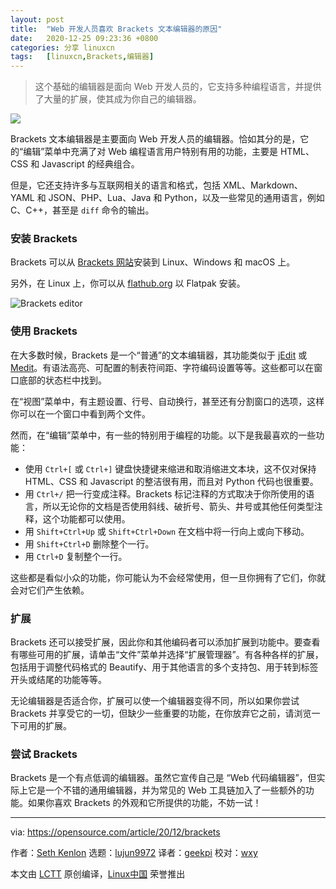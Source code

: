 ```yaml
---
layout: post
title:	"Web 开发人员喜欢 Brackets 文本编辑器的原因"
date:	2020-12-25 09:23:36 +0800 
categories:	分享 linuxcn 
tags:	[linuxcn,Brackets,编辑器]
---
```




> 
> 这个基础的编辑器是面向 Web 开发人员的，它支持多种编程语言，并提供了大量的扩展，使其成为你自己的编辑器。
> 
> 
> 


![](/Asserts/Images//attachment/album/202012/25/092259zy4xvxs4axmysuf9.jpg)


Brackets 文本编辑器是主要面向 Web 开发人员的编辑器。恰如其分的是，它的“编辑”菜单中充满了对 Web 编程语言用户特别有用的功能，主要是 HTML、CSS 和 Javascript 的经典组合。


但是，它还支持许多与互联网相关的语言和格式，包括 XML、Markdown、YAML 和 JSON、PHP、Lua、Java 和 Python，以及一些常见的通用语言，例如 C、C++，甚至是 `diff` 命令的输出。


### 安装 Brackets


Brackets 可以从 [Brackets 网站](http://brackets.io/)安装到 Linux、Windows 和 macOS 上。


另外，在 Linux 上，你可以从 [flathub.org](https://flathub.org/apps/details/io.brackets.Brackets) 以 Flatpak 安装。


![Brackets editor](/Asserts/Images//attachment/album/202012/25/092338m5qgtvtjbg4vj3bx.png "Brackets editor")


### 使用 Brackets


在大多数时候，Brackets 是一个“普通”的文本编辑器，其功能类似于 [jEdit](/article-12942-1.html) 或 [Medit](/article-12938-1.html)。有语法高亮、可配置的制表符间距、字符编码设置等等。这些都可以在窗口底部的状态栏中找到。


在“视图”菜单中，有主题设置、行号、自动换行，甚至还有分割窗口的选项，这样你可以在一个窗口中看到两个文件。


然而，在“编辑”菜单中，有一些的特别用于编程的功能。以下是我最喜欢的一些功能：


* 使用 `Ctrl+[` 或 `Ctrl+]` 键盘快捷键来缩进和取消缩进文本块，这不仅对保持 HTML、CSS 和 Javascript 的整洁很有用，而且对 Python 代码也很重要。
* 用 `Ctrl+/` 把一行变成注释。Brackets 标记注释的方式取决于你所使用的语言，所以无论你的文档是否使用斜线、破折号、箭头、井号或其他任何类型注释，这个功能都可以使用。
* 用 `Shift+Ctrl+Up` 或 `Shift+Ctrl+Down` 在文档中将一行向上或向下移动。
* 用 `Shift+Ctrl+D` 删除整个一行。
* 用 `Ctrl+D` 复制整个一行。


这些都是看似小众的功能，你可能认为不会经常使用，但一旦你拥有了它们，你就会对它们产生依赖。


### 扩展


Brackets 还可以接受扩展，因此你和其他编码者可以添加扩展到功能中。要查看有哪些可用的扩展，请单击“文件”菜单并选择“扩展管理器”。有各种各样的扩展，包括用于调整代码格式的 Beautify、用于其他语言的多个支持包、用于转到标签开头或结尾的功能等等。


无论编辑器是否适合你，扩展可以使一个编辑器变得不同，所以如果你尝试 Brackets 并享受它的一切，但缺少一些重要的功能，在你放弃它之前，请浏览一下可用的扩展。


### 尝试 Brackets


Brackets 是一个有点低调的编辑器。虽然它宣传自己是 “Web 代码编辑器”，但实际上它是一个不错的通用编辑器，并为常见的 Web 工具链加入了一些额外的功能。如果你喜欢 Brackets 的外观和它所提供的功能，不妨一试！




---


via: <https://opensource.com/article/20/12/brackets>


作者：[Seth Kenlon](https://opensource.com/users/seth) 选题：[lujun9972](https://github.com/lujun9972) 译者：[geekpi](https://github.com/geekpi) 校对：[wxy](https://github.com/wxy)


本文由 [LCTT](https://github.com/LCTT/TranslateProject) 原创编译，[Linux中国](https://linux.cn/) 荣誉推出
